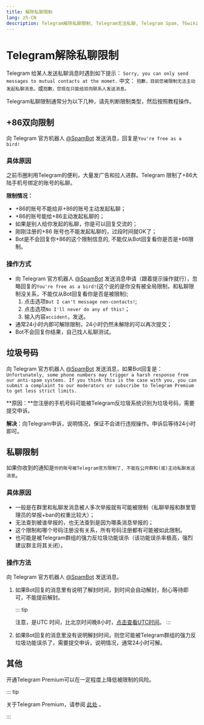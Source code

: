 ```yaml
---
title: 解除私聊限制
lang: zh-CN
description: Telegram解除私聊限制, Telegram无法私聊, Telegram Spam, TGwiki, Telegram知识库
---
```


# Telegram解除私聊限制

Telegram 给某人发送私聊消息时遇到如下提示：
```Sorry, you can only send messages to mutual contacts at the momet.```
中文：
```抱歉，目前您被限制无法主动发起私聊消息。```或```抱歉，您现在只能给双向联系人发送消息。```

Telegram私聊限制通常分为以下几种，请先判断限制类型，然后按照教程操作。

## +86双向限制

向 Telegram 官方机器人 [@SpamBot](https://t.me/spambot) 发送消息，回复是`You're free as a bird!`

### 具体原因

之前币圈利用Telegram的便利，大量发广告和拉人进群。Telegram 限制了+86大陆手机号绑定的账号的私聊。

**限制情况：**

- +86的账号不能给非+86的账号主动发起私聊；
- +86的账号能给+86主动发起私聊的；
- 如果是别人给你发起的私聊，你是可以回复交流的；
- 刚刚注册的+86 账号也不能发起私聊的，过段时间就OK了；
- Bot是不会回复你+86的这个限制信息的, 不能仅从Bot回复看你是否是+86限制。

 ### 操作方式

- 向 Telegram 官方机器人 [@SpamBot](https://t.me/spambot) 发送消息申请（跟着提示操作就行），忽略回复的`You're free as a bird!`(这个说的是你没有被全局限制，和私聊限制没关系，不能仅从Bot回复看你是否是被限制);
  1. 点击选项`But I can't message non-contacts!`;
  2. 点击选项`No I'll never do any of this!`；
  3. 输入内容`accident`，发送。
- 通常24小时内即可解除限制，24小时仍然未解除的可以再次提交；
- Bot不会回复你结果，自己找人私聊测试。

## 垃圾号码

向 Telegram 官方机器人 [@SpamBot](https://t.me/spambot) 发送消息，如果Bot回复是：`Unfortunately, some phone numbers may trigger a harsh response from our anti-spam systems. If you think this is the case with you, you can submit a complaint to our moderators or subscribe to Telegram Premium to get less strict limits.`

**原因：**您注册的手机号码可能被Telegram反垃圾系统识别为垃圾号码，需要提交申诉。

**解决**：向Telegram申诉，说明情况，保证不会进行违规操作。申诉后等待24小时即可。

## 私聊限制

如果你收到的通知是```你的账号被Telegram官方限制了, 不能在公开群和(或)主动私聊发送消息```。

### 具体原因

- 一般是在群里和私聊发消息被人多次举报就有可能被限制（私聊举报和群里管理员的举报+ban的权重比较大）；
- 无法查到被谁举报的，也无法查到是因为哪条消息举报的；
- 这个限制和哪个号码注册没有关系，所有号码注册都有可能被如此限制。
- 也可能是被Telegram群组的强力反垃圾功能误杀（该功能误杀率极高，强烈建议群主将其关闭）。

### 操作方法

向 Telegram 官方机器人 [@SpamBot](https://t.me/spambot) 发送消息。

1. 如果Bot回复的消息里有说明了解封时间，到时间会自动解封，耐心等待即可，不能提前解封。

   ::: tip

   注意，是UTC 时间，比北京时间晚8小时，[点击查看UTC时间](https://time.is/zh/UTC)。
   :::

2. 如果Bot回复的消息里没有说明解封时间，则您可能被Telegram群组的强力反垃圾功能误杀了，需要提交申诉，说明情况，通常24小时可解。

## 其他

开通Telegram Premium可以在一定程度上降低被限制的风险。

::: tip

关于Telegram Premium，请参阅 [此处](/tgwiki/premium) 。

:::
